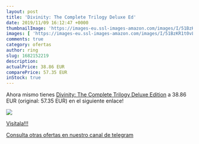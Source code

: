 ```yaml
---
layout: post
title: 'Divinity: The Complete Trilogy Deluxe Ed'
date: 2019/11/09 16:12:47 +0000
thumbnailImage: 'https://images-eu.ssl-images-amazon.com/images/I/51BzKR1t0vL._SL200_.jpg'
images: [ 'https://images-eu.ssl-images-amazon.com/images/I/51BzKR1t0vL._SL200_.jpg' ]
comments: true
category: ofertas
author: ring
slug: 1682152219
description:
actualPrice: 38.86 EUR
comparePrice: 57.35 EUR
inStock: true
---
```


Ahora mismo tienes [Divinity: The Complete Trilogy Deluxe Edition](https://www.amazon.com/dp/1682152219/?tag=redken08-20) a 38.86 EUR (original: 57.35 EUR) en el siguiente enlace!

[![](https://images-eu.ssl-images-amazon.com/images/I/51BzKR1t0vL._SL200_.jpg)](https://www.amazon.com/dp/1682152219/?tag=redken08-20)

[Visítala!!!](https://www.amazon.com/dp/1682152219/?tag=redken08-20)

[Consulta otras ofertas en nuestro canal de telegram](https://t.me/s/ofertas25)
